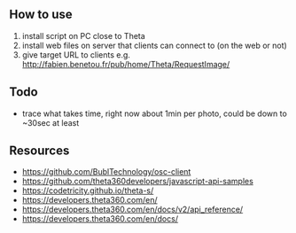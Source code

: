 ## How to use

1. install script on PC close to Theta
1. install web files on server that clients can connect to (on the web or not)
1. give target URL to clients e.g. http://fabien.benetou.fr/pub/home/Theta/RequestImage/

## Todo
- trace what takes time, right now about 1min per photo, could be down to ~30sec at least

## Resources
- https://github.com/BublTechnology/osc-client
- https://github.com/theta360developers/javascript-api-samples
- https://codetricity.github.io/theta-s/
- https://developers.theta360.com/en/
- https://developers.theta360.com/en/docs/v2/api_reference/
- https://developers.theta360.com/en/docs/
